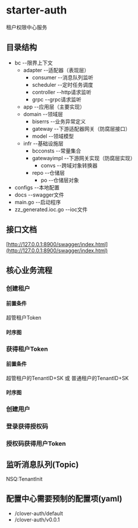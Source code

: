 # starter-auth

租户权限中心服务

## 目录结构

- bc --限界上下文
    - adapter --适配器（表现层）
        - consumer --消息队列监听
        - scheduler --定时任务调度
        - controller --http请求监听
        - grpc --grpc请求监听
    - app --应用层（主要实现）
    - domain --领域层
        - biserrs --业务异常定义
        - gateway --下游适配器网关（防腐层接口）
        - model --领域模型
    - infr --基础设施层
        - bcconsts --常量集合
        - gatewayimpl --下游网关实现（防腐层实现）
            - convs --跨域对象转换器
        - repo --仓储层
            - po --仓储层对象
- configs --本地配置
- docs --swagger文件
- main.go --启动程序
- zz_generated.ioc.go --ioc文件

## 接口文档

[http://127.0.0.1:8900/swagger/index.html](http://127.0.0.1:8900/swagger/index.html)

## 核心业务流程

### 创建租户

#### 前置条件

超管租户Token

#### 时序图

### 获得租户Token

#### 前置条件

超管租户的TenantID+SK 或 普通租户的TenantID+SK

#### 时序图

### 创建用户

### 登录获得授权码

### 授权码获得用户Token

## 监听消息队列(Topic)

NSQ:TenantInit

## 配置中心需要预制的配置项(yaml)

- /clover-auth/default
- /clover-auth/v0.0.1
